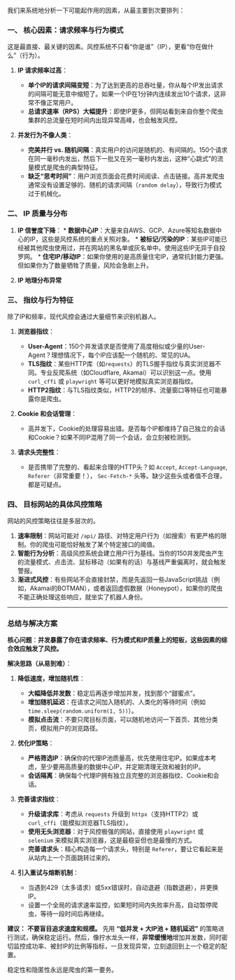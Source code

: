 我们来系统地分析一下可能起作用的因素，从最主要到次要排列：

### 一、 核心因素：请求频率与行为模式

这是最直接、最关键的因素。风控系统不只看“你是谁”（IP），更看“你在做什么”（行为）。

1.  **IP 请求频率过高**：
    *   **单个IP的请求间隔变短**：为了达到更高的总吞吐量，你从每个IP发出请求的间隔可能无意中缩短了。如果一个IP在1分钟内连续发出10个请求，这非常不像正常用户。
    *   **总请求速率（RPS）大幅提升**：即使IP更多，但网站看到来自你整个爬虫集群的总流量在短时间内出现异常高峰，也会触发风控。

2.  **并发行为不像人类**：
    *   **完美并行 vs. 随机间隔**：真实用户的访问是随机的、有间隔的。150个请求在同一毫秒内发出，然后下一批又在另一毫秒内发出，这种“心跳式”的流量模式是爬虫的典型特征。
    *   **缺乏“思考时间”**：用户浏览页面会花费时间阅读、点击链接。高并发爬虫通常没有设置足够的、随机的请求间隔（`random delay`），导致行为模式过于机械化。

### 二、 IP 质量与分布

1.  **IP 信誉度下降**：
        *   **数据中心IP**：大量来自AWS、GCP、Azure等知名数据中心的IP，这些是风控系统的重点关照对象。
        *   **被标记/污染的IP**：某些IP可能已经被其他爬虫使用过，并在网站的黑名单或灰名单中。使用这些IP无异于自投罗网。
        *   **住宅IP/移动IP**：如果你使用的是高质量住宅IP，通常抗封能力更强。但如果你为了数量牺牲了质量，风险会急剧上升。

2.  **IP 地理分布异常**

### 三、 指纹与行为特征

除了IP和频率，现代风控会通过大量细节来识别机器人。

1.  **浏览器指纹**：
    *   **User-Agent**：150个并发请求是否使用了高度相似或少量的User-Agent？理想情况下，每个IP应该配一个随机的、常见的UA。
    *   **TLS指纹**：某些HTTP库（如`requests`）的TLS握手指纹与真实浏览器不同。专业反爬系统（如Cloudflare, Akamai）可以识别这一点。使用 `curl_cffi` 或 `playwright` 等可以更好地模拟真实浏览器指纹。
    *   **HTTP2指纹**：与TLS指纹类似，HTTP2的帧序、流量窗口等特征也可能暴露你是爬虫。

2.  **Cookie 和会话管理**：
    *   高并发下，Cookie的处理容易出错。是否每个IP都维持了自己独立的会话和Cookie？如果不同IP混用了同一个会话，会立刻被检测到。

3.  **请求头完整性**：
    *   是否携带了完整的、看起来合理的HTTP头？如 `Accept`, `Accept-Language`, `Referer`（非常重要！）， `Sec-Fetch-*` 头等。缺少这些头或者值不合理，都是可疑点。

### 四、 目标网站的具体风控策略

网站的风控策略往往是多层次的。

1.  **速率限制**：网站可能对 `/api/` 路径、对特定用户行为（如搜索）有更严格的限制。你的爬虫可能恰好触发了某个特定接口的阈值。
2.  **智能行为分析**：高级风控系统会建立用户行为基线。当你的150并发爬虫产生的流量模式、点击流、鼠标移动（如果有的话）与基线严重偏离时，就会触发警报。
3.  **渐进式风控**：有些网站不会直接封禁，而是先返回一些JavaScript挑战（例如，Akamai的BOTMAN），或者返回虚假数据（Honeypot），如果你的爬虫不能正确处理这些响应，就坐实了机器人身份。

---

### 总结与解决方案

**核心问题**：**并发暴露了你在请求频率、行为模式和IP质量上的短板，这些因素的综合效应触发了风控。**

**解决思路（从易到难）**：

1.  **降低速度，增加随机性**：
    *   **大幅降低并发数**：稳定后再逐步增加并发，找到那个“甜蜜点”。
    *   **增加随机延迟**：在请求之间加入随机的、人类化的等待时间（例如 `time.sleep(random.uniform(1, 5))`）。
    *   **模拟点击流**：不要只爬目标页面，可以随机地访问一下首页、其他分类页，模拟用户的浏览路径。

2.  **优化IP策略**：
    *   **严格筛选IP**：确保你的代理IP池质量高，优先使用住宅IP。如果成本考虑，至少要用高质量的数据中心IP，并定期清理无效和被封的IP。
    *   **会话隔离**：确保每个代理IP拥有独立且完整的浏览器指纹、Cookie和会话。

3.  **完善请求指纹**：
    *   **升级请求库**：考虑从 `requests` 升级到 `httpx`（支持HTTP2）或 `curl_cffi`（能模拟浏览器TLS指纹）。
    *   **使用无头浏览器**：对于风控极强的网站，直接使用 `playwright` 或 `selenium` 来模拟真实浏览器，这是最稳妥但也是最慢的方式。
    *   **完善请求头**：精心构造每一个请求头，特别是 `Referer`，要让它看起来是从站内上一个页面跳转过来的。

4.  **引入重试与熔断机制**：
    *   当遇到429（太多请求）或5xx错误时，自动退避（指数退避），并更换IP。
    *   设置一个全局的请求速率监控，如果短时间内失败率升高，自动暂停爬虫，等待一段时间后再继续。

**建议：**
**不要盲目追求速度和规模。** 先用 **“低并发 + 大IP池 + 随机延迟”** 的策略进行测试，确保稳定运行。然后，像拧水龙头一样，**非常缓慢地**增加并发数，同时密切监控成功率、被封IP的比例等指标，一旦发现异常，立刻退回到上一个稳定的配置。

稳定性和隐匿性永远是爬虫的第一要务。
